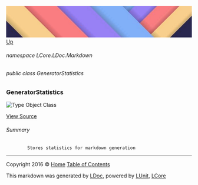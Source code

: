 ![](../Content/LDoc-banner-small.png "")
[Up](../LDoc.md)

###### namespace LCore.LDoc.Markdown

###### public class GeneratorStatistics

### GeneratorStatistics

 ![Type Object Class](http://b.repl.ca/v1/Type-Object%20Class-blue.png "")



[View Source](../Markdown/Statistics/GeneratorStatistics.cs#L)

###### Summary

            Stores statistics for markdown generation
            



---

Copyright 2016 &copy; [Home](../../README.md) [Table of Contents](../../TableOfContents.md)

This markdown was generated by [LDoc](https://github.com/CodeSingularity/LDoc), powered by [LUnit](https://github.com/CodeSingularity/LUnit), [LCore](https://github.com/CodeSingularity/LCore)
